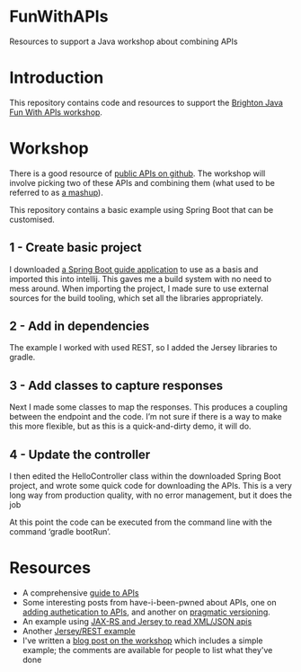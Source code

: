 # FunWithAPIs
Resources to support a Java workshop about combining APIs

# Introduction
This repository contains code and resources to support the [Brighton Java Fun With APIs workshop](https://www.meetup.com/Brighton-Java/events/264746384/).

# Workshop
There is a good resource of [public APIs on github](https://github.com/public-apis/public-apis). The workshop will involve picking two of these APIs and combining them (what used to be referred to as [a mashup](https://en.wikipedia.org/wiki/Mashup_(web_application_hybrid))). 

This repository contains a basic example using Spring Boot that can be customised.

## 1 - Create basic project
I downloaded [a Spring Boot guide application](https://spring.io/guides/gs/spring-boot/) to use as a basis and imported this into intellij. This gaves me a build system with no need to mess around. When importing the project, I made sure to use external sources for the build tooling, which set all the libraries appropriately. 

## 2 - Add in dependencies
The example I worked with used REST, so I added the Jersey libraries to gradle.

## 3 - Add classes to capture responses
Next I made some classes to map the responses. This produces a coupling between the endpoint and the code. I’m not sure if there is a way to make this more flexible, but as this is a quick-and-dirty demo, it will do.

## 4 - Update the controller
I then edited the HelloController class within the downloaded Spring Boot project, and wrote some quick code for downloading the APIs. This is a very long way from production quality, with no error management, but it does the job

At this point the code can be executed from the command line with the command ‘gradle bootRun’.

# Resources
* A comprehensive [guide to APIs](https://github.com/Kikobeats/awesome-api)
* Some interesting posts from have-i-been-pwned about APIs, one on [adding authetication to APIs](https://www.troyhunt.com/authentication-and-the-have-i-been-pwned-api/), and another on [pragmatic versioning](https://www.troyhunt.com/your-api-versioning-is-wrong-which-is/).
* An example using [JAX-RS and Jersey to read XML/JSON apis](https://www.baeldung.com/jersey-jax-rs-client)
* Another [Jersey/REST example](https://www.vogella.com/tutorials/REST/article.html)
* I've written a [blog post on the workshop](http://jamesburt.me.uk/uncategorized/fun-with-apis/) which includes a simple example; the comments are available for people to list what they've done
